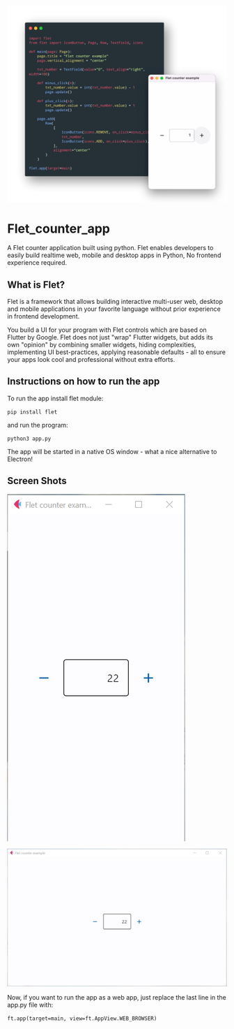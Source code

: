 ![image](./assets/flet-home.png)

# Flet_counter_app
A Flet counter application built using python. Flet enables developers to easily build realtime web, mobile and desktop apps in Python, No frontend experience required.

## What is Flet?
Flet is a framework that allows building interactive multi-user web, desktop and mobile applications 
in your favorite language without prior experience in frontend development.

You build a UI for your program with Flet controls which are based on Flutter by Google. 
Flet does not just "wrap" Flutter widgets, but adds its own "opinion" by combining smaller widgets, 
hiding complexities, implementing UI best-practices, applying reasonable defaults - all to ensure 
your apps look cool and professional without extra efforts.

## Instructions on how to run the app
To run the app install flet module:
```
pip install flet
```
and run the program:
```
python3 app.py
```
The app will be started in a native OS window - what a nice alternative to Electron!

## Screen Shots
![Screenshot 2024-03-22 100519](./assets/Screenshot%202024-03-22%20100519.png)


![Screenshot 2024-03-22 100646](./assets/Screenshot%202024-03-22%20100646.png)

Now, if you want to run the app as a web app, just replace the last line in the app.py file with:
```
ft.app(target=main, view=ft.AppView.WEB_BROWSER)
```
